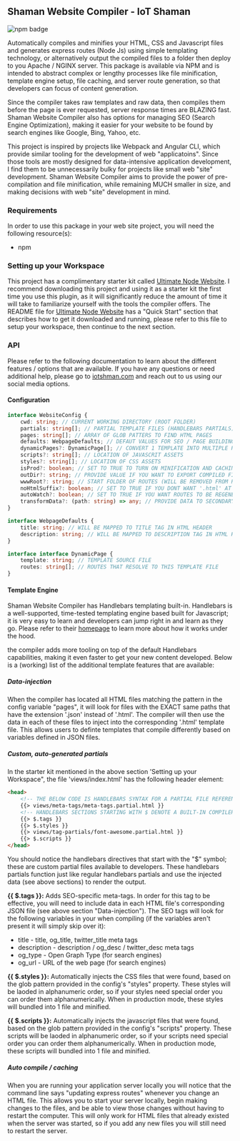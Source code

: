 ## Shaman Website Compiler - IoT Shaman

![npm badge](https://img.shields.io/npm/v/shaman-website-compiler.svg)

Automatically compiles and minifies your HTML, CSS and Javascript files and generates express routes (Node Js) using simple templating technology, or alternatively output the compiled files to a folder then deploy to you Apache / NGINX server. This package is available via NPM and is intended to abstract complex or lengthy processes like file minification, template engine setup, file caching, and server route generation, so that developers can focus of content generation. 

Since the compiler takes raw templates and raw data, then compiles them before the page is ever requested, server response times are BLAZING fast. Shaman Website Compiler also has options for managing SEO (Search Engine Optimization), making it easier for your website to be found by search engines like Google, Bing, Yahoo, etc.

This project is inspired by projects like Webpack and Angular CLI, which provide similar tooling for the development of web "applicatoins". Since those tools are mostly designed for data-intensive application development, I find them to be unnecessarily bulky for projects like small web "site" development. Shaman Website Compiler aims to provide the power of pre-compilation and file minification, while remaining MUCH smaller in size, and making decisions with web "site" development in mind. 

### Requirements

In order to use this package in your web site project, you will need the following resource(s):

- npm

### Setting up your Workspace

This project has a complimentary starter kit called [Ultimate Node Website](https://github.com/iotshaman/ultimate-node-website). I recommend downloading this project and using it as a starter kit the first time you use this plugin, as it will significantly reduce the amount of time it will take to familiarize yourself with the tools the compiler offers. The README file for [Ultimate Node Website](https://github.com/iotshaman/ultimate-node-website) has a "Quick Start" section that describes how to get it downloaded and running, please refer to this file to setup your workspace, then continue to the next section.

### API

Please refer to the following documentation to learn about the different features / options that are available. If you have any questions or need additional help, please go to [iotshman.com](https://www.iotshaman.com) and reach out to us using our social media options.

#### Configuration

```ts
interface WebsiteConfig {
    cwd: string; // CURRENT WORKING DIRECTORY (ROOT FOLDER)
    partials: string[]; // PARTIAL TEMPLATE FILES (HANDLEBARS PARTIALS)
    pages: string[]; // ARRAY OF GLOB PATTERS TO FIND HTML PAGES
    defaults: WebpageDefaults; // DEFAUT VALUES FOR SEO / PAGE BUILDING
    dynamicPages?: DynamicPage[]; // CONVERT 1 TEMPLATE INTO MULTIPLE ROUTES
    scripts?: string[]; // LOCATION OF JAVASCRIT ASSETS
    styles?: string[]; // LOCATION OF CSS ASSETS
    isProd?: boolean; // SET TO TRUE TO TURN ON MINIFICATION AND CACHING
    outDir?: string; // PROVIDE VALUE IF YOU WANT TO EXPORT COMPILED FILES INSTEAD OF LOADING EXPRESS ROUTES
    wwwRoot?: string; // START FOLDER OF ROUTES (WILL BE REMOVED FROM ROUTE PATHS)
    noHtmlSuffix?: boolean; // SET TO TRUE IF YOU DONT WANT '.html' AT THE END OF YOUR ROUTES
    autoWatch?: boolean; // SET TO TRUE IF YOU WANT ROUTES TO BE REGENERATED WHEN FILES ARE CHANGED
    transformData?: (path: string) => any; // PROVIDE DATA TO SECONDARY COMPILATION STEP (RAW-BLOCKS)
}

interface WebpageDefaults {
    title: string; // WILL BE MAPPED TO TITLE TAG IN HTML HEADER
    description: string; // WILL BE MAPPED TO DESCRIPTION TAG IN HTML HEADER
}

interface interface DynamicPage {
    template: string; // TEMPLATE SOURCE FILE
    routes: string[]; // ROUTES THAT RESOLVE TO THIS TEMPLATE FILE
}
```

#### Template Engine

Shaman Website Compiler has Handlebars templating built-in. Handlebars is a well-supported, time-tested templating engine based built for Javascript; it is very easy to learn and developers can jump right in and learn as they go. Please refer to their [homepage](https://handlebarsjs.com/) to learn more about how it works under the hood.

the compiler adds more tooling on top of the default Handlebars capabilities, making it even faster to get your new content developed. Below is a (working) list of the additional template features that are available:

##### Data-injection

When the compiler has located all HTML files matching the pattern in the config variable "pages", it will look for files with the EXACT same paths that have the extension '.json' instead of '.html'. The compiler will then use the data in each of these files to inject into the corresponding '.html' template file. This allows users to definte templates that compile differently based on variables defined in JSON files.

##### Custom, auto-generated partials

In the starter kit mentioned in the above section 'Setting up your Workspace", the file 'views/index.html' has the following header element:

```html
<head>
    <!-- THE BELOW CODE IS HANDLEBARS SYNTAX FOR A PARTIAL FILE REFERENCE -->
    {{> views/meta-tags/meta-tags.partial.html }}
    <!-- HANDLEBARS SECTIONS STARTING WITH $ DENOTE A BUILT-IN COMPILER DIRECTIVE (SEE GITHUB) -->
    {{> $.tags }}
    {{> $.styles }}
    {{> views/tag-partials/font-awesome.partial.html }}
    {{> $.scripts }}
</head>
```

You should notice the handlebars directives that start with the "$" symbol; these are custom partial files available to developers. These handlebars partials function just like regular handlebars partials and use the injected data (see above sections) to render the output.

**{{ $.tags }}:** Adds SEO-specific meta-tags. In order for this tag to be effective, you will need to include data in each HTML file's corresponding JSON file (see above section "Data-injection"). The SEO tags will look for the following variables in your when compiling (if the variables aren't present it will simply skip over it):

- title - title, og_title, twitter_title meta tags
- description - description / og_desc / twitter_desc meta tags
- og_type - Open Graph Type (for search engines)
- og_url - URL of the web page (for search engines)

**{{ $.styles }}:** Automatically injects the CSS files that were found, based on the glob pattern provided in the config's "styles" property. These styles will be laoded in alphanumeric order, so if your styles need special order you can order them alphanumerically. When in production mode, these styles will bundled into 1 file and minified.

**{{ $.scripts }}:** Automatically injects the javascript files that were found, based on the glob pattern provided in the config's "scripts" property. These scripts will be laoded in alphanumeric order, so if your scripts need special order you can order them alphanumerically. When in production mode, these scripts will bundled into 1 file and minified.

##### Auto compile / caching
When you are running your application server locally you will notice that the command line says "updating express routes" whenever you change an HTML file. This allows you to start your server locally, begin making changes to the files, and be able to view those changes without having to restart the computer. This will only work for HTML files that already existed when the server was started, so if you add any new files you will still need to restart the server.